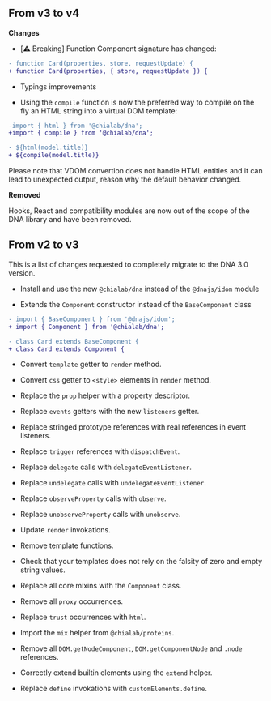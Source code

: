 ## From v3 to v4

**Changes**

* [⚠️ Breaking] Function Component signature has changed:

```diff
- function Card(properties, store, requestUpdate) {
+ function Card(properties, { store, requestUpdate }) {
```

* Typings improvements

* Using the `compile` function is now the preferred way to compile on the fly an HTML string into a virtual DOM template: 

```diff
-import { html } from '@chialab/dna';
+import { compile } from '@chialab/dna';

- ${html(model.title)}
+ ${compile(model.title)}
```

Please note that VDOM convertion does not handle HTML entities and it can lead to unexpected output, reason why the default behavior changed.

**Removed**

Hooks, React and compatibility modules are now out of the scope of the DNA library and have been removed.

## From v2 to v3

This is a list of changes requested to completely migrate to the DNA 3.0 version.

* Install and use the new `@chialab/dna` instead of the `@dnajs/idom` module

* Extends the `Component` constructor instead of the `BaseComponent` class

```diff
- import { BaseComponent } from '@dnajs/idom';
+ import { Component } from '@chialab/dna';

- class Card extends BaseComponent {
+ class Card extends Component {
```

* Convert `template` getter to `render` method.

* Convert `css` getter to `<style>` elements in `render` method.

* Replace the `prop` helper with a property descriptor.

* Replace `events` getters with the new `listeners` getter.

* Replace stringed prototype references with real references in event listeners.

* Replace `trigger` references with `dispatchEvent`.

* Replace `delegate` calls with `delegateEventListener`.

* Replace `undelegate` calls with `undelegateEventListener`.

* Replace `observeProperty` calls with `observe`.

* Replace `unobserveProperty` calls with `unobserve`.

* Update `render` invokations.

* Remove template functions.

* Check that your templates does not rely on the falsity of zero and empty string values.

* Replace all core mixins with the `Component` class.

* Remove all `proxy` occurrences.

* Replace `trust` occurrences with `html`.

* Import the `mix` helper from `@chialab/proteins`.

* Remove all `DOM.getNodeComponent`, `DOM.getComponentNode` and `.node` references.

* Correctly extend builtin elements using the `extend` helper.

* Replace `define` invokations with `customElements.define`.
